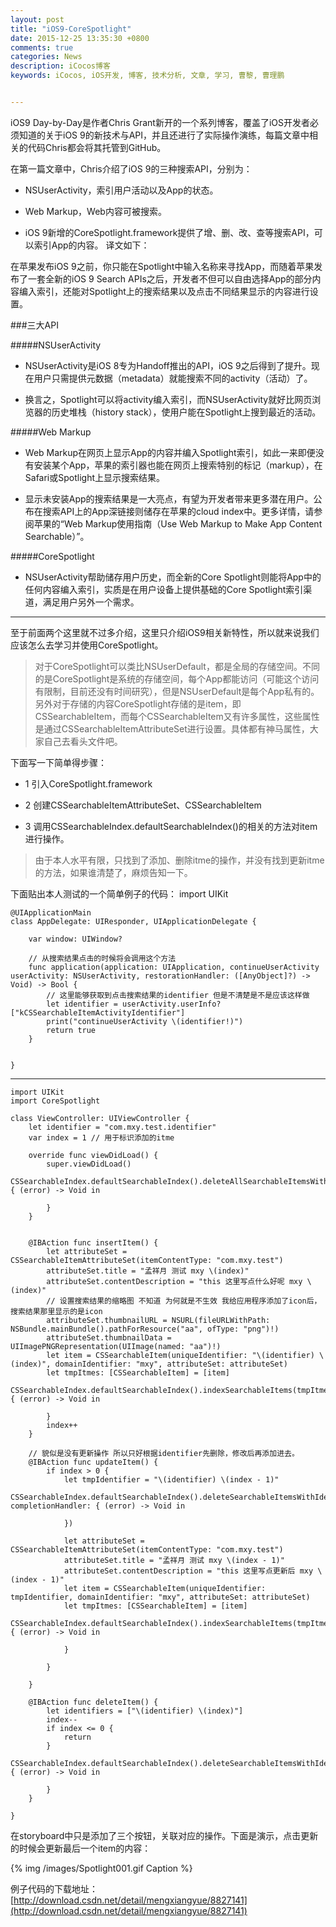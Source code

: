 ```yaml
---
layout: post
title: "iOS9-CoreSpotlight"
date: 2015-12-25 13:35:30 +0800
comments: true
categories: News
description: iCocos博客
keywords: iCocos, iOS开发, 博客, 技术分析, 文章, 学习, 曹黎, 曹理鹏


---
```


iOS9 Day-by-Day是作者Chris Grant新开的一个系列博客，覆盖了iOS开发者必须知道的关于iOS 9的新技术与API，并且还进行了实际操作演练，每篇文章中相关的代码Chris都会将其托管到GitHub。

在第一篇文章中，Chris介绍了iOS 9的三种搜索API，分别为：

* NSUserActivity，索引用户活动以及App的状态。

* Web Markup，Web内容可被搜索。

* iOS 9新增的CoreSpotlight.framework提供了增、删、改、查等搜索API，可以索引App的内容。
译文如下：

在苹果发布iOS 9之前，你只能在Spotlight中输入名称来寻找App，而随着苹果发布了一套全新的iOS 9 Search APIs之后，开发者不但可以自由选择App的部分内容编入索引，还能对Spotlight上的搜索结果以及点击不同结果显示的内容进行设置。

###三大API


<!--more-->



#####NSUserActivity

- NSUserActivity是iOS 8专为Handoff推出的API，iOS 9之后得到了提升。现在用户只需提供元数据（metadata）就能搜索不同的activity（活动）了。

- 换言之，Spotlight可以将activity编入索引，而NSUserActivity就好比网页浏览器的历史堆栈（history stack），使用户能在Spotlight上搜到最近的活动。

#####Web Markup

- Web Markup在网页上显示App的内容并编入Spotlight索引，如此一来即便没有安装某个App，苹果的索引器也能在网页上搜索特别的标记（markup），在Safari或Spotlight上显示搜索结果。

- 显示未安装App的搜索结果是一大亮点，有望为开发者带来更多潜在用户。公布在搜索API上的App深链接则储存在苹果的cloud index中。更多详情，请参阅苹果的“Web Markup使用指南（Use Web Markup to Make App Content Searchable）”。

#####CoreSpotlight

- NSUserActivity帮助储存用户历史，而全新的Core Spotlight则能将App中的任何内容编入索引，实质是在用户设备上提供基础的Core Spotlight索引渠道，满足用户另外一个需求。

***

至于前面两个这里就不过多介绍，这里只介绍iOS9相关新特性，所以就来说我们应该怎么去学习并使用CoreSpotlight。

> 对于CoreSpotlight可以类比NSUserDefault，都是全局的存储空间。不同的是CoreSpotlight是系统的存储空间，每个App都能访问（可能这个访问有限制，目前还没有时间研究），但是NSUserDefault是每个App私有的。另外对于存储的内容CoreSpotlight存储的是item，即CSSearchableItem，而每个CSSearchableItem又有许多属性，这些属性是通过CSSearchableItemAttributeSet进行设置。具体都有神马属性，大家自己去看头文件吧。

 下面写一下简单得步骤：

* 1 引入CoreSpotlight.framework

* 2 创建CSSearchableItemAttributeSet、CSSearchableItem

* 3 调用CSSearchableIndex.defaultSearchableIndex()的相关的方法对item进行操作。

> 由于本人水平有限，只找到了添加、删除itme的操作，并没有找到更新itme的方法，如果谁清楚了，麻烦告知一下。

 下面贴出本人测试的一个简单例子的代码：
	import UIKit

	@UIApplicationMain
	class AppDelegate: UIResponder, UIApplicationDelegate {
	
	    var window: UIWindow?
	
	    // 从搜索结果点击的时候将会调用这个方法
	    func application(application: UIApplication, continueUserActivity userActivity: NSUserActivity, restorationHandler: ([AnyObject]?) -> Void) -> Bool {
	        // 这里能够获取到点击搜索结果的identifier 但是不清楚是不是应该这样做
	        let identifier = userActivity.userInfo?["kCSSearchableItemActivityIdentifier"]
	        print("continueUserActivity \(identifier!)")
	        return true
	    }
	
	
	}



***

	 
	import UIKit
	import CoreSpotlight
	
	class ViewController: UIViewController {
	    let identifier = "com.mxy.test.identifier"
	    var index = 1 // 用于标识添加的itme
	
	    override func viewDidLoad() {
	        super.viewDidLoad()
	        CSSearchableIndex.defaultSearchableIndex().deleteAllSearchableItemsWithCompletionHandler { (error) -> Void in
	            
	        }
	    }
	    
	    
	    @IBAction func insertItem() {
	        let attributeSet = CSSearchableItemAttributeSet(itemContentType: "com.mxy.test")
	        attributeSet.title = "孟祥月 测试 mxy \(index)"
	        attributeSet.contentDescription = "this 这里写点什么好呢 mxy \(index)"
	        // 设置搜索结果的缩略图 不知道 为何就是不生效 我给应用程序添加了icon后，搜索结果那里显示的是icon
	        attributeSet.thumbnailURL = NSURL(fileURLWithPath: NSBundle.mainBundle().pathForResource("aa", ofType: "png")!)
	        attributeSet.thumbnailData = UIImagePNGRepresentation(UIImage(named: "aa")!)
	        let item = CSSearchableItem(uniqueIdentifier: "\(identifier) \(index)", domainIdentifier: "mxy", attributeSet: attributeSet)
	        let tmpItmes: [CSSearchableItem] = [item]
	        CSSearchableIndex.defaultSearchableIndex().indexSearchableItems(tmpItmes) { (error) -> Void in
	            
	        }
	        index++
	    }
	    
	    // 貌似是没有更新操作 所以只好根据identifier先删除，修改后再添加进去。
	    @IBAction func updateItem() {
	        if index > 0 {
	            let tmpIdentifier = "\(identifier) \(index - 1)"
	            CSSearchableIndex.defaultSearchableIndex().deleteSearchableItemsWithIdentifiers([tmpIdentifier], completionHandler: { (error) -> Void in
	                
	            })
	            
	            let attributeSet = CSSearchableItemAttributeSet(itemContentType: "com.mxy.test")
	            attributeSet.title = "孟祥月 测试 mxy \(index - 1)"
	            attributeSet.contentDescription = "this 这里写点更新后 mxy \(index - 1)"
	            let item = CSSearchableItem(uniqueIdentifier: tmpIdentifier, domainIdentifier: "mxy", attributeSet: attributeSet)
	            let tmpItmes: [CSSearchableItem] = [item]
	            CSSearchableIndex.defaultSearchableIndex().indexSearchableItems(tmpItmes) { (error) -> Void in
	                
	            }
	            
	        }
	    
	    }
	    
	    @IBAction func deleteItem() {
	        let identifiers = ["\(identifier) \(index)"]
	        index--
	        if index <= 0 {
	            return
	        }
	        CSSearchableIndex.defaultSearchableIndex().deleteSearchableItemsWithIdentifiers(identifiers) { (error) -> Void in
	            
	        }
	    }
	
	}


在storyboard中只是添加了三个按钮，关联对应的操作。下面是演示，点击更新的时候会更新最后一个item的内容：




{% img /images/Spotlight001.gif Caption %}  


例子代码的下载地址：[http://download.csdn.net/detail/mengxiangyue/8827141](http://download.csdn.net/detail/mengxiangyue/8827141)
